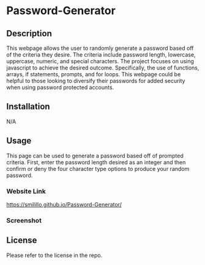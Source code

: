 # Password-Generator
## Description
This webpage allows the user to randomly generate a password based off of the criteria they desire. The criteria include password length, lowercase, uppercase, numeric, and special characters. The project focuses on using javascript to achieve the desired outcome. Specifically, the use of functions, arrays, if statements, prompts, and for loops. This webpage could be helpful to those looking to diversify their passwords for added security when using password protected accounts. 


## Installation

N/A

## Usage

This page can be used to generate a password based off of prompted criteria. First, enter the password length desired as an integer and then confirm or deny the four character type options to produce your random password.

### Website Link
https://smilillo.github.io/Password-Generator/

### Screenshot



## License

Please refer to the license in the repo.
